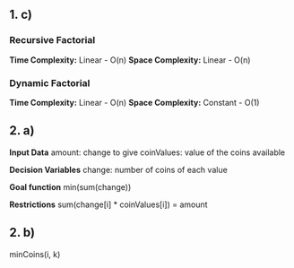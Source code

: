## 1. c)

### Recursive Factorial

**Time Complexity:** Linear - O(n)
**Space Complexity:** Linear -  O(n)

### Dynamic Factorial

**Time Complexity:** Linear - O(n)
**Space Complexity:** Constant -  O(1)

## 2. a)
**Input Data**
amount: change to give
coinValues: value of the coins available

**Decision Variables**
change: number of coins of each value

**Goal function**
min(sum(change))

**Restrictions**
sum(change\[i\] \* coinValues\[i\]) = amount

## 2. b)
minCoins(i, k)